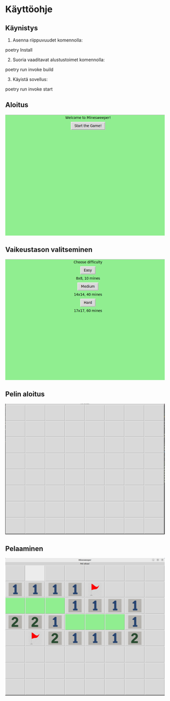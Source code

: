 # Käyttöohje

## Käynistys

1. Asenna riippuvuudet komennolla:

poetry Install

2. Suoria vaaditavat alustustoimet komennolla:

poetry run invoke build

3. Käyistä sovellus:

poetry run invoke start

## Aloitus

![Alt text](kuvat/aloitus.png)

## Vaikeustason valitseminen

![Alt text](kuvat/vaikeus.png)

## Pelin aloitus

![Alt text](kuvat/harava.png)

## Pelaaminen

![Alt text](kuvat/peli.png)
